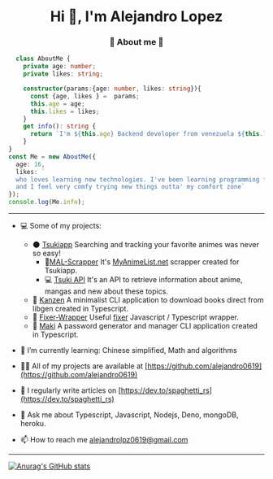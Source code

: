 <h1 align="center">Hi 👋, I'm Alejandro Lopez</h1>
<h3 align="center"> 💫 About me 💫 </h3>

```typescript
  class AboutMe {
    private age: number;
    private likes: string;

    constructor(params:{age: number, likes: string}){
      const {age, likes } =  params;
      this.age = age;
      this.likes = likes;
    }
    get info(): string {
      return `I'm ${this.age} Backend developer from venezuela ${this.likes}`
    }
}
const Me = new AboutMe({
  age: 16,
  likes: `
  who loves learning new technologies. I've been learning programming for 2 years
  and I feel very comfy trying new things outta' my comfort zone`
});
console.log(Me.info);
```

----
- 💻 Some of my projects: 
  -  🌑 [Tsukiapp](https://github.com/orgs/Tsukiapp/) Searching and tracking your favorite animes was never so easy!
       - 🎇[MAL-Scrapper](https://github.com/orgs/Tsukiapp/MAL-Scrapper) It's [MyAnimeList.net](https://myanimelist.net/) scrapper created for Tsukiapp.
       - 💻 [Tsuki API](https://github.com/Tsukiapp/Tsuki-API) It's an API to retrieve information about anime, mangas and new about these topics.
  -  🧨 [Kanzen](https://github.com/alejandro0619/Kanzen-CLI) A minimalist CLI application to download books direct from libgen created in Typescript.
  -  💸 [Fixer-Wrapper](https://github.com/alejandro0619/Fixer-wrapper) Useful [fixer](https://fixer.io) Javascript / Typescript wrapper.
  -  🍣 [Maki](https://github.com/alejandro0619/Maki) A password generator and manager CLI application created in Typescript.
  
- 🌱 I’m currently learning: Chinese simplified, Math and algorithms
- 👨‍💻 All of my projects are available at [https://github.com/alejandro0619](https://github.com/alejandro0619)
- 📝 I regularly write articles on [https://dev.to/spaghetti_rs](https://dev.to/spaghetti_rs)
- 💬 Ask me about Typescript, Javascript, Nodejs, Deno, mongoDB, heroku.
- 📫 How to reach me alejandrolpz0619@gmail.com
----
[![Anurag's GitHub stats](https://github-readme-stats.vercel.app/api?username=alejandro0619&show_icons=true)](https://github.com/anuraghazra/github-readme-stats)


